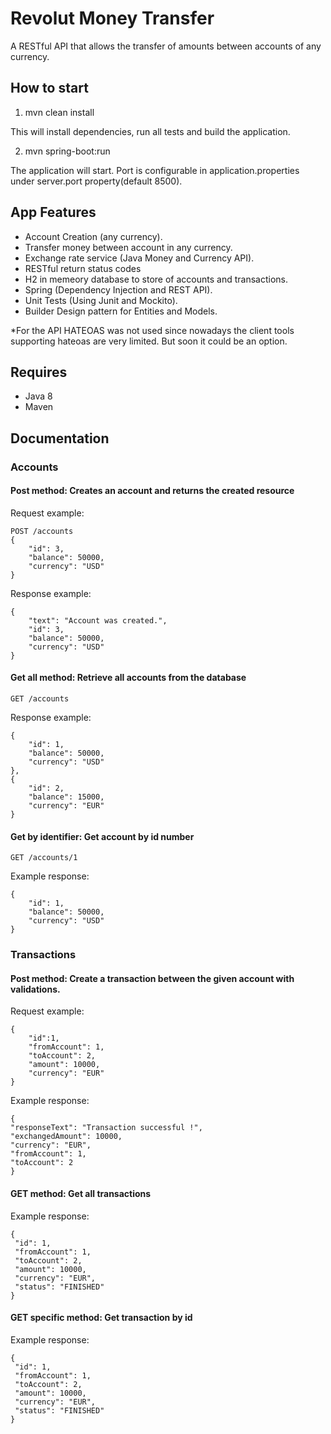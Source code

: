 # Revolut Money Transfer


A RESTful API that allows the transfer of amounts between accounts of any currency.
 
## How to start

1. mvn clean install

This will install dependencies, run all tests and build the application.

2. mvn spring-boot:run

The application will start. 
Port is configurable in application.properties under server.port property(default 8500).

## App Features

* Account Creation (any currency).
* Transfer money between account in any currency.
* Exchange rate service (Java Money and Currency API).
* RESTful return status codes
* H2 in memeory database to store of accounts and transactions.
* Spring (Dependency Injection and REST API).
* Unit Tests (Using Junit and Mockito).
* Builder Design pattern for Entities and Models.

*For the API HATEOAS was not used since nowadays the client tools supporting hateoas are very limited. But soon it
could be an option.

## Requires
* Java 8
* Maven

## Documentation

### Accounts

#### Post method: Creates an account and returns the created resource

Request example: 

    POST /accounts
    {
        "id": 3,
        "balance": 50000,
        "currency": "USD"
    }

Response example:

	{
	    "text": "Account was created.",
	    "id": 3,
	    "balance": 50000,
	    "currency": "USD"
	}

#### Get all method: Retrieve all accounts from the database

    GET /accounts

Response example:

    {
        "id": 1,
        "balance": 50000,
        "currency": "USD"
    },
    {
        "id": 2,
        "balance": 15000,
        "currency": "EUR"
    }

#### Get by identifier: Get account by id number

    GET /accounts/1

Example response:

    {
        "id": 1,
        "balance": 50000,
        "currency": "USD"
    }

### Transactions

#### Post method: Create a transaction between the given account with validations.

Request example:

    {
    	"id":1,
        "fromAccount": 1,
        "toAccount": 2,
        "amount": 10000,
        "currency": "EUR"
    }

Example response:

    {
    "responseText": "Transaction successful !",
    "exchangedAmount": 10000,
    "currency": "EUR",
    "fromAccount": 1,
    "toAccount": 2
	}

#### GET method: Get all transactions

Example response:

    {
     "id": 1,
     "fromAccount": 1,
     "toAccount": 2,
     "amount": 10000,
     "currency": "EUR",
     "status": "FINISHED"
    }
    
#### GET specific method: Get transaction by id

Example response:

    {
     "id": 1,
     "fromAccount": 1,
     "toAccount": 2,
     "amount": 10000,
     "currency": "EUR",
     "status": "FINISHED"
    }    
